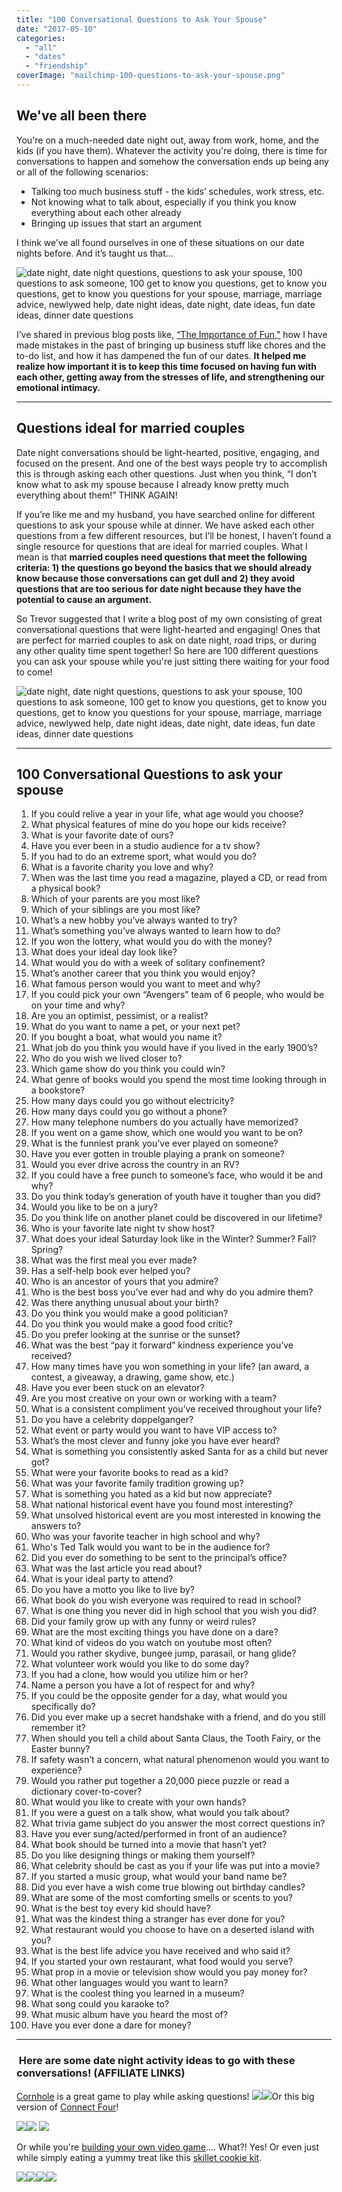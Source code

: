 ```yaml
---
title: "100 Conversational Questions to Ask Your Spouse"
date: "2017-05-10"
categories: 
  - "all"
  - "dates"
  - "friendship"
coverImage: "mailchimp-100-questions-to-ask-your-spouse.png"
---
```


## We've all been there

You're on a much-needed date night out, away from work, home, and the kids (if you have them). Whatever the activity you're doing, there is time for conversations to happen and somehow the conversation ends up being any or all of the following scenarios:

- Talking too much business stuff - the kids’ schedules, work stress, etc.
- Not knowing what to talk about, especially if you think you know everything about each other already
- Bringing up issues that start an argument

I think we’ve all found ourselves in one of these situations on our date nights before. And it’s taught us that...

![date night, date night questions, questions to ask your spouse, 100 questions to ask someone, 100 get to know you questions, get to know you questions, get to know you questions for your spouse, marriage, marriage advice, newlywed help, date night ideas, date night, date ideas, fun date ideas, dinner date questions](images/what-you-talk-about-on-date-night-1-e1494390299890.png)

I’ve shared in previous blog posts like, [“The Importance of Fun,"](https://freshlymarried.com/the-importance-of-fun/) how I have made mistakes in the past of bringing up business stuff like chores and the to-do list, and how it has dampened the fun of our dates. **It helped me realize how important it is to keep this time focused on having fun with each other, getting away from the stresses of life, and strengthening our emotional intimacy.**

* * *

## Questions ideal for married couples

Date night conversations should be light-hearted, positive, engaging, and focused on the present. And one of the best ways people try to accomplish this is through asking each other questions. Just when you think, “I don’t know what to ask my spouse because I already know pretty much everything about them!” THINK AGAIN!

If you’re like me and my husband, you have searched online for different questions to ask your spouse while at dinner. We have asked each other questions from a few different resources, but I’ll be honest, I haven’t found a single resource for questions that are ideal for married couples. What I mean is that **married couples need questions that meet the following criteria: 1) the questions go beyond the basics that we should already know because those conversations can get dull and 2) they avoid questions that are too serious for date night because they have the potential to cause an argument.**

So Trevor suggested that I write a blog post of my own consisting of great conversational questions that were light-hearted and engaging! Ones that are perfect for married couples to ask on date night, road trips, or during any other quality time spent together! So here are 100 different questions you can ask your spouse while you're just sitting there waiting for your food to come!

![date night, date night questions, questions to ask your spouse, 100 questions to ask someone, 100 get to know you questions, get to know you questions, get to know you questions for your spouse, marriage, marriage advice, newlywed help, date night ideas, date night, date ideas, fun date ideas, dinner date questions](images/rawpixel-com-423663-unsplash.jpg)

* * *

## 100 Conversational Questions to ask your spouse

1. If you could relive a year in your life, what age would you choose?
2. What physical features of mine do you hope our kids receive?
3. What is your favorite date of ours?
4. Have you ever been in a studio audience for a tv show?
5. If you had to do an extreme sport, what would you do?
6. What is a favorite charity you love and why?
7. When was the last time you read a magazine, played a CD, or read from a physical book?
8. Which of your parents are you most like?
9. Which of your siblings are you most like?
10. What’s a new hobby you’ve always wanted to try?
11. What’s something you’ve always wanted to learn how to do?
12. If you won the lottery, what would you do with the money?
13. What does your ideal day look like?
14. What would you do with a week of solitary confinement?
15. What’s another career that you think you would enjoy?
16. What famous person would you want to meet and why?
17. If you could pick your own “Avengers” team of 6 people, who would be on your time and why?
18. Are you an optimist, pessimist, or a realist?
19. What do you want to name a pet, or your next pet?
20. If you bought a boat, what would you name it?
21. What job do you think you would have if you lived in the early 1900’s?
22. Who do you wish we lived closer to?
23. Which game show do you think you could win?
24. What genre of books would you spend the most time looking through in a bookstore?
25. How many days could you go without electricity?
26. How many days could you go without a phone?
27. How many telephone numbers do you actually have memorized?
28. If you went on a game show, which one would you want to be on?
29. What is the funniest prank you’ve ever played on someone?
30. Have you ever gotten in trouble playing a prank on someone?
31. Would you ever drive across the country in an RV?
32. If you could have a free punch to someone’s face, who would it be and why?
33. Do you think today’s generation of youth have it tougher than you did?
34. Would you like to be on a jury?
35. Do you think life on another planet could be discovered in our lifetime?
36. Who is your favorite late night tv show host?
37. What does your ideal Saturday look like in the Winter? Summer? Fall? Spring?
38. What was the first meal you ever made?
39. Has a self-help book ever helped you?
40. Who is an ancestor of yours that you admire?
41. Who is the best boss you’ve ever had and why do you admire them?
42. Was there anything unusual about your birth?
43. Do you think you would make a good politician?
44. Do you think you would make a good food critic?
45. Do you prefer looking at the sunrise or the sunset?
46. What was the best “pay it forward” kindness experience you’ve received?
47. How many times have you won something in your life? (an award, a contest, a giveaway, a drawing, game show, etc.)
48. Have you ever been stuck on an elevator?
49. Are you most creative on your own or working with a team?
50. What is a consistent compliment you’ve received throughout your life?
51. Do you have a celebrity doppelganger?
52. What event or party would you want to have VIP access to?
53. What’s the most clever and funny joke you have ever heard?
54. What is something you consistently asked Santa for as a child but never got?
55. What were your favorite books to read as a kid?
56. What was your favorite family tradition growing up?
57. What is something you hated as a kid but now appreciate?
58. What national historical event have you found most interesting?
59. What unsolved historical event are you most interested in knowing the answers to?
60. Who was your favorite teacher in high school and why?
61. Who's Ted Talk would you want to be in the audience for?
62. Did you ever do something to be sent to the principal’s office?
63. What was the last article you read about?
64. What is your ideal party to attend?
65. Do you have a motto you like to live by?
66. What book do you wish everyone was required to read in school?
67. What is one thing you never did in high school that you wish you did?
68. Did your family grow up with any funny or weird rules?
69. What are the most exciting things you have done on a dare?
70. What kind of videos do you watch on youtube most often?
71. Would you rather skydive, bungee jump, parasail, or hang glide?
72. What volunteer work would you like to do some day?
73. If you had a clone, how would you utilize him or her?
74. Name a person you have a lot of respect for and why?
75. If you could be the opposite gender for a day, what would you specifically do?
76. Did you ever make up a secret handshake with a friend, and do you still remember it?
77. When should you tell a child about Santa Claus, the Tooth Fairy, or the Easter bunny?
78. If safety wasn’t a concern, what natural phenomenon would you want to experience?
79. Would you rather put together a 20,000 piece puzzle or read a dictionary cover-to-cover?
80. What would you like to create with your own hands?
81. If you were a guest on a talk show, what would you talk about?
82. What trivia game subject do you answer the most correct questions in?
83. Have you ever sung/acted/performed in front of an audience?
84. What book should be turned into a movie that hasn’t yet?
85. Do you like designing things or making them yourself?
86. What celebrity should be cast as you if your life was put into a movie?
87. If you started a music group, what would your band name be?
88. Did you ever have a wish come true blowing out birthday candles?
89. What are some of the most comforting smells or scents to you?
90. What is the best toy every kid should have?
91. What was the kindest thing a stranger has ever done for you?
92. What restaurant would you choose to have on a deserted island with you?
93. What is the best life advice you have received and who said it?
94. If you started your own restaurant, what food would you serve?
95. What prop in a movie or television show would you pay money for?
96. What other languages would you want to learn?
97. What is the coolest thing you learned in a museum?
98. What song could you karaoke to?
99. What music album have you heard the most of?
100. Have you ever done a dare for money?

* * *

###  Here are some date night activity ideas to go with these conversations! (AFFILIATE LINKS)

[Cornhole](https://amzn.to/2M7R3kT) is a great game to play while asking questions! [![](//ws-na.amazon-adsystem.com/widgets/q?_encoding=UTF8&ASIN=B0183K3W80&Format=_SL250_&ID=AsinImage&MarketPlace=US&ServiceVersion=20070822&WS=1&tag=freshlymarrie-20)](https://www.amazon.com/dp/B0183K3W80/ref=as_li_ss_il?ie=UTF8&linkCode=li3&tag=freshlymarrie-20&linkId=b4aeea670cce8840ce31d5418253e742)![](https://ir-na.amazon-adsystem.com/e/ir?t=freshlymarrie-20&l=li3&o=1&a=B0183K3W80)Or this big version of [Connect Four](https://amzn.to/2JTNCSd)!

[![](//ws-na.amazon-adsystem.com/widgets/q?_encoding=UTF8&ASIN=B014PZ36NS&Format=_SL250_&ID=AsinImage&MarketPlace=US&ServiceVersion=20070822&WS=1&tag=freshlymarrie-20)](https://www.amazon.com/Yard-Games-Giant-Connect-Row/dp/B014PZ36NS/ref=as_li_ss_il?ie=UTF8&qid=1529444366&sr=8-16&keywords=yard+games&linkCode=li3&tag=freshlymarrie-20&linkId=b3072037ee89d8b2c06759201fda9342)![](https://ir-na.amazon-adsystem.com/e/ir?t=freshlymarrie-20&l=li3&o=1&a=B014PZ36NS) [![](images/5aba7417c24d3.jpg)](https://frstre.com/go/?a=19136-4863f8&s=110370-e6b059&tap_s=110370-e6b059)

Or while you're [building your own video game](https://amzn.to/2livBht).... What?! Yes! Or even just while simply eating a yummy treat like this [skillet cookie kit](https://amzn.to/2M1weY7).

[![](//ws-na.amazon-adsystem.com/widgets/q?_encoding=UTF8&ASIN=B01FUFJ4ZQ&Format=_SL250_&ID=AsinImage&MarketPlace=US&ServiceVersion=20070822&WS=1&tag=freshlymarrie-20)](https://www.amazon.com/Mattel-Bloxels-Build-Your-Video/dp/B01FUFJ4ZQ/ref=as_li_ss_il?ie=UTF8&qid=1529444659&sr=8-45&keywords=make+your+own&linkCode=li3&tag=freshlymarrie-20&linkId=27495bce1055d9d40be9daaff725117b)![](https://ir-na.amazon-adsystem.com/e/ir?t=freshlymarrie-20&l=li3&o=1&a=B01FUFJ4ZQ)[![](//ws-na.amazon-adsystem.com/widgets/q?_encoding=UTF8&ASIN=B073ZM51HG&Format=_SL250_&ID=AsinImage&MarketPlace=US&ServiceVersion=20070822&WS=1&tag=freshlymarrie-20)](https://www.amazon.com/Nestle-House-Individual-Size-Chocolate-Cookie/dp/B073ZM51HG/ref=as_li_ss_il?ie=UTF8&qid=1529445585&sr=8-2&keywords=skillet+cookie&linkCode=li3&tag=freshlymarrie-20&linkId=e4f5340c9d0197efce2b11eeab52f51c)![](https://ir-na.amazon-adsystem.com/e/ir?t=freshlymarrie-20&l=li3&o=1&a=B073ZM51HG)
